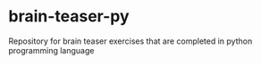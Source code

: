 # brain-teaser-py
Repository for brain teaser exercises that are completed in python programming language
